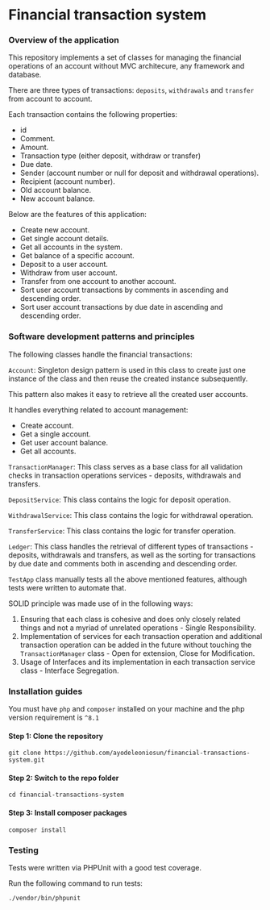 # Financial transaction system

### Overview of the application

This repository implements a set of classes for managing the financial operations of an account without MVC architecure,
any
framework and database.

There are three types of transactions: `deposits`, `withdrawals` and `transfer` from account to account.

Each transaction contains the following properties:

- id
- Comment.
- Amount.
- Transaction type (either deposit, withdraw or transfer)
- Due date.
- Sender (account number or null for deposit and withdrawal operations).
- Recipient (account number).
- Old account balance.
- New account balance.

Below are the features of this application:

- Create new account.
- Get single account details.
- Get all accounts in the system.
- Get balance of a specific account.
- Deposit to a user account.
- Withdraw from user account.
- Transfer from one account to another account.
- Sort user account transactions by comments in ascending and descending order.
- Sort user account transactions by due date in ascending and descending order.

### Software development patterns and principles

The following classes handle the financial transactions:

`Account`: Singleton design pattern is used in this class to create just one instance of the class and
then reuse the created instance subsequently.

This pattern also makes it easy to retrieve all the created user accounts.

It handles everything related to account management:

- Create account.
- Get a single account.
- Get user account balance.
- Get all accounts.

`TransactionManager`: This class serves as a base class for all validation checks in transaction operations services -
deposits, withdrawals and
transfers.

`DepositService`: This class contains the logic for deposit operation.

`WithdrawalService`: This class contains the logic for withdrawal operation.

`TransferService`: This class contains the logic for transfer operation.

`Ledger`: This class handles the retrieval of different types of transactions - deposits, withdrawals and transfers, as
well as the sorting for transactions by due date and comments both in ascending and
descending order.

`TestApp` class manually tests all the above mentioned features, although tests were written to automate
that.

SOLID principle was made use of in the following ways:

1. Ensuring that each class is cohesive and does only closely related things and not a myriad of unrelated operations -
   Single Responsibility.
2. Implementation of services for each transaction operation and additional transaction operation can be added in the
   future without touching the `TransactionManager` class - Open for extension, Close for Modification.
3. Usage of Interfaces and its implementation in each transaction service class - Interface Segregation.

### Installation guides

You must have `php` and `composer` installed on your machine and the php version requirement is `^8.1`

#### Step 1: Clone the repository

```shell
git clone https://github.com/ayodeleoniosun/financial-transactions-system.git
```

#### Step 2: Switch to the repo folder

```shell
cd financial-transactions-system
```

#### Step 3: Install composer packages

```shell
composer install
```

### Testing

Tests were written via PHPUnit with a good test coverage.

Run the following command to run tests:

```shell
./vendor/bin/phpunit
```

